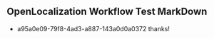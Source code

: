## OpenLocalization Workflow Test MarkDown
* a95a0e09-79f8-4ad3-a887-143a0d0a0372 thanks!

<!--HONumber=Oct16_HO4-->


